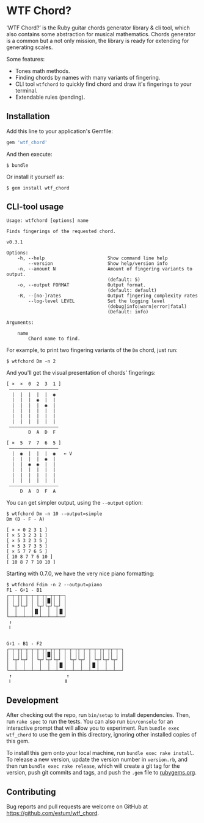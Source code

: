 # WTF Chord?

‘WTF Chord?’ is the Ruby guitar chords generator library & cli tool, which also contains some abstraction for musical mathematics. Chords generator is a common but a not only mission, the library is ready for extending for generating scales.

Some features:

* Tones math methods.
* Finding chords by names with many variants of fingering.
* CLI tool `wtfchord` to quickly find chord and draw it's fingerings to your terminal.
* Extendable rules (pending).

## Installation

Add this line to your application's Gemfile:

```ruby
gem 'wtf_chord'
```

And then execute:

    $ bundle

Or install it yourself as:

    $ gem install wtf_chord

## CLI-tool usage

    Usage: wtfchord [options] name

    Finds fingerings of the requested chord.

    v0.3.1

    Options:
        -h, --help                       Show command line help
            --version                    Show help/version info
        -n, --amount N                   Amount of fingering variants to output.
                                         (default: 5)
        -o, --output FORMAT              Output format.
                                         (default: default)
        -R, --[no-]rates                 Output fingering complexity rates
            --log-level LEVEL            Set the logging level
                                         (debug|info|warn|error|fatal)
                                         (Default: info)

    Arguments:

        name
            Chord name to find.

For example, to print two fingering variants of the `Dm` chord, just run:

    $ wtfchord Dm -n 2

And you'll get the visual presentation of chords' fingerings:

    [ ×  ×  0  2  3  1 ]
     ——————————————————
      |  |  |  |  |  ◉
      |  |  |  ◉  |  |
      |  |  |  |  ◉  |
      |  |  |  |  |  |
      |  |  |  |  |  |
      |  |  |  |  |  |
     ——————————————————
            D  A  D  F

    [ ×  5  7  7  6  5 ]
     ——————————————————
      |  ◉  |  |  |  ◉   ← V
      |  |  |  |  ◉  |
      |  |  ◉  ◉  |  |
      |  |  |  |  |  |
      |  |  |  |  |  |
      |  |  |  |  |  |
     ——————————————————
         D  A  D  F  A

You can get simpler output, using the `--output` option:

    $ wtfchord Dm -n 10 --output=simple
    Dm (D - F - A)

    [ × × 0 2 3 1 ]
    [ × 5 3 2 3 1 ]
    [ × 5 3 2 3 5 ]
    [ × 5 3 7 3 5 ]
    [ × 5 7 7 6 5 ]
    [ 10 8 7 7 6 10 ]
    [ 10 8 7 7 10 10 ]

Starting with 0.7.0, we have the very nice piano formatting:

    $ wtfchord Fdim -n 2 --output=piano
    F1 - G♯1 - B1
    ┌─┬─┬┬─┬─┬─┬─┬┬─┬┬─┬─┐
    │ │ ││ │ │ │ ││█││ │ │
    │ └┬┘└┬┘ │ └┬┘└┬┘└┬┘ │
    │  │  │  │▐▌│  │  │▐▌│
    └──┴──┴──┴──┴──┴──┴──┘
     ↑
     Ⅰ


    G♯1 - B1 - F2
    ┌─┬─┬┬─┬─┬─┬─┬┬─┬┬─┬─┬─┬─┬┬─┬─┬─┬─┬┬─┬┬─┬─┐
    │ │ ││ │ │ │ ││█││ │ │ │ ││ │ │ │ ││ ││ │ │
    │ └┬┘└┬┘ │ └┬┘└┬┘└┬┘ │ └┬┘└┬┘ │ └┬┘└┬┘└┬┘ │
    │  │  │  │  │  │  │▐▌│  │  │  │▐▌│  │  │  │
    └──┴──┴──┴──┴──┴──┴──┴──┴──┴──┴──┴──┴──┴──┘
     ↑                    ↑
     Ⅰ                    Ⅱ

## Development

After checking out the repo, run `bin/setup` to install dependencies. Then, run `rake spec` to run the tests. You can also run `bin/console` for an interactive prompt that will allow you to experiment. Run `bundle exec wtf_chord` to use the gem in this directory, ignoring other installed copies of this gem.

To install this gem onto your local machine, run `bundle exec rake install`. To release a new version, update the version number in `version.rb`, and then run `bundle exec rake release`, which will create a git tag for the version, push git commits and tags, and push the `.gem` file to [rubygems.org](https://rubygems.org).

## Contributing

Bug reports and pull requests are welcome on GitHub at https://github.com/estum/wtf_chord.
